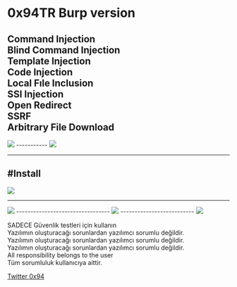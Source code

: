 # 0x94TR Burp version<br>
Command Injection<br>
Blind Command Injection<br>
Template Injection<br>
Code Injection<br>
Local Fıle Inclusion<br>
SSI Injection<br>
Open Redirect<br>
SSRF<br>
Arbitrary File Download<br>
-----------

<img src="https://raw.githubusercontent.com/antichown/0x94TR/master/watch.gif">
-----------
<img src="https://raw.githubusercontent.com/antichown/0x94TR/master/watch2.gif">

-------------
#Install
-----------------------------
<img src="https://raw.githubusercontent.com/antichown/0x94TR/master/94_1.png">

---------------------------------

<img src="https://raw.githubusercontent.com/antichown/0x94TR/master/94_2.png">
---------------------------------

<img src="https://raw.githubusercontent.com/antichown/0x94TR/master/94_3.png">
--------------------------
<img src="https://raw.githubusercontent.com/antichown/0x94TR/master/enable.png">

SADECE Güvenlik testleri için kullanın<br>
Yazılımın oluşturacağı sorunlardan yazılımcı sorumlu değildir.<br>
Yazılımın oluşturacağı sorunlardan yazılımcı sorumlu değildir.<br>
Yazılımın oluşturacağı sorunlardan yazılımcı sorumlu değildir.<br>
All responsibility belongs to the user<br>
Tüm sorumluluk kullanıcıya aittir.<br>


<a href="https://twitter.com/0x94">Twitter 0x94</a>
